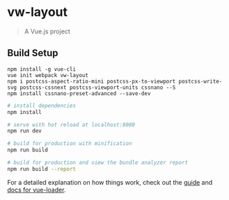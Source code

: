 # vw-layout

> A Vue.js project

## Build Setup

```
npm install -g vue-cli
vue init webpack vw-layout
npm i postcss-aspect-ratio-mini postcss-px-to-viewport postcss-write-svg postcss-cssnext postcss-viewport-units cssnano --S
npm install cssnano-preset-advanced --save-dev

```

``` bash
# install dependencies
npm install

# serve with hot reload at localhost:8080
npm run dev

# build for production with minification
npm run build

# build for production and view the bundle analyzer report
npm run build --report
```

For a detailed explanation on how things work, check out the [guide](http://vuejs-templates.github.io/webpack/) and [docs for vue-loader](http://vuejs.github.io/vue-loader).
